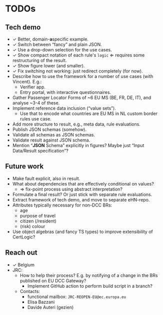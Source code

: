 # TODOs


## Tech demo

* &#10003; Better, domain-**a**specific example.
* &#10003; Switch between “fancy” and plain JSON.
* &#10003; Use a drop-down selection for the use cases.
* &#10003; Show compact notation of each rule's `logic` &lArr; requires some restructuring of the result.
* &#10003; Show figure lower (and smaller).
* &#10003; Fix switching not working: just redirect completely (for now).
* Describe how to use the framework for a number of use cases (with Vincent). E.g.:
    * Verifier app.
    * Entry portal, with interactive questionnaires.
* Gather Passenger Locator Forms of ~6 EU MS (BE, FR, DE, IT), and analyse ~3-4 of these.
* Implement reference data inclusion (“value sets”).
    * Use that to encode what countries are EU MS in NL custom border rules use case.
* Add more structure to result, e.g., meta data, rule evaluations.
* Publish JSON schemas (somehow).
* Validate all schemas as JSON schemas.
* Validate result against JSON schema.
* Mention “**JSON** Schema” explicitly in figures? Maybe just “Input Data/Result specification”?


## Future work

* Make fault explicit, also in result.
* What about dependencies that are effectively conditional on values?
  * &rArr; fix-point process using abstract interpretation?
* Formulate a final result? Or just stick with separate rule evaluations.
* Extract framework of tech demo, and move to separate eHN-repo.
* Attributes typically necessary for non-DCC BRs:
    * age
    * purpose of travel
    * citizen (/resident)
    * (risk) colour
* Use object algebras (and fancy TS types) to improve extensibility of CertLogic?


## Reach out

* &#10003; Belgium
* JRC:
	* How to help their process? E.g. by notifying of a change in the BRs published on EU DCC Gateway?
		* Implement GitHub action to perform build script in a branch?
	* Contacts:
		* functional mailbox: `JRC-REOPEN-EU@ec.europa.eu`
		* Elisa Bazzani
		* Davide Auteri (gezien)

